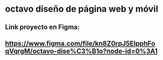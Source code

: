 # octavo diseño de página web y móvil 
## Link proyecto en Figma: 
## https://www.figma.com/file/kn8Z0rpJ5EIpphFoqVqrgM/octavo-dise%C3%B1o?node-id=0%3A1